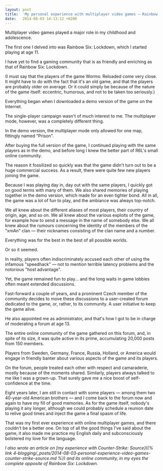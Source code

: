 ```yaml
---
layout: post
title:  'My personal experience with multiplayer video games — Rainbow Six: Lockdown'
date:   2014-08-03 14:13:12 +0200
---
```


Multiplayer video games played a major role in my childhood and adolescence.

The first one I delved into was Rainbow Six: Lockdown, which I started playing at age 11.

I have yet to find a gaming community that is as friendly and enriching as that of Rainbow Six: Lockdown.

(I must say that the players of the game Worms: Reloaded come very close. It might have to do with the fact that it's an old game, and that the players are probably older on average. Or it could simply be because of the nature of the game itself: eccentric, humorous, and not to be taken too seriously.)

Everything began when I downloaded a demo version of the game on the Internet.

The single-player campaign wasn't of much interest to me. The multiplayer mode, however, was a completely different thing.

In the demo version, the multiplayer mode only allowed for one map, fittingly named "Prison".

After buying the full version of the game, I continued playing with the same players as in the demo, and before long I knew the better part of R6L's small online community.

The reason it fossilized so quickly was that the game didn't turn out to be a huge commercial success. As a result, there were quite few new players joining the game.

Because I was playing day in, day out with the same players, I quickly got on good terms with many of them. We also shared memories of playing together in the demo version, which made for an even tighter bond. All in all, the game was a lot of fun to play, and the ambiance was always top-notch.

We all knew about the different aliases of most players, their country of origin, age, and so on. We all knew about the various exploits of the game, for example how to send a message in the name of somebody else. We all knew about the rumours concerning the identity of the members of the "xmAn" clan — their nicknames consisting of the clan name and a number.

Everything was for the best in the best of all possible worlds.

Or so it seemed.

In reality, players often indiscriminately accused each other of using the infamous "speedhack" — not to mention terrible latency problems and the notorious "host advantage".

Yet, the game remained fun to play... and the long waits in game lobbies often meant extended discussions.

Fast-forward a couple of years, and a prominent Czech member of the community decides to move these discussions to a user-created forum dedicated to the game, or, rather, to its community. A user initiative to keep the game alive.

He also appointed me as administrator, and that's how I got to be in charge of moderating a forum at age 13.

The entire online community of the game gathered on this forum, and, in spite of its size, it was quite active in its prime, accumulating 20,000 posts from 150 members.

Players from Sweden, Germany, France, Russia, Holland, or America would engage in friendly banter about various aspects of the game and its players.

On the forum, people treated each other with respect and camaraderie, mostly because of the moments shared. Similarly, players always talked to me like I was a grown-up. That surely gave me a nice boost of self-confidence at the time.

Eight years later, I am still in contact with some players — among them two 40-year-old American brothers — and I come back to the forum now and again to have my fill of good memories. As for the game itself, nobody's playing it any longer, although we could probably schedule a reunion date to relive good times and inject the game a final spasm of life.

That was my first ever experience with online multiplayer games, and there couldn't be a better one. On top of all the good things I've said about the game, it also made me practice my English daily and subconsciously bolstered my love for the language.

*I also wrote an article on [my experience with Counter-Strike: Source]({% link 4-blogging/_posts/2014-08-03-personal-experience-video-games-counter-strike-source.md %}) and its online community, in my eyes the complete opposite of Rainbow Six: Lockdown.*